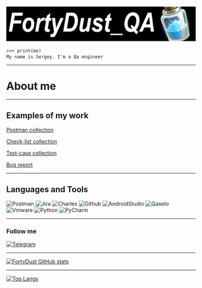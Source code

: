 [![Header](https://github.com/FortyDust/fortydust/blob/main/assets/cover.png)](https://github.com/FortyDust)

```
>>> print(me)
My name is Sergey. I'm a Qa engineer
```
<hr>

# About me
<hr>


<!-- Dock's -->
## Examples of my work
[Postman collection](https://github.com/FortyDust/postman_collection)

[Check-list collection](https://github.com/FortyDust/check-list_collection)

[Test-case collection](https://github.com/FortyDust/test-case_collection)

[Bug report](https://github.com/FortyDust/bug_report)
<hr>

<!-- Tools -->
## Languages and Tools
![Postman](https://img.shields.io/badge/Postman-090909?style=for-the-badge&logo=postman)
![Jira](https://img.shields.io/badge/Jira-090909?style=for-the-badge&logo=Jira&logoColor=5ebaf7)
![Charles](https://img.shields.io/badge/Charles-090909?style=for-the-badge&logo=charlesproxy)
![Github](https://img.shields.io/badge/GitHub-090909?style=for-the-badge&logo=github&logoColor=f7c95e)
![AndroidStudio](https://img.shields.io/badge/AndroidStudio-090909?style=for-the-badge&logo=androidstudio)
![QaseIo](https://img.shields.io/badge/QaseIo-090909?style=for-the-badge&logo=qaseio)
![Vmware](https://img.shields.io/badge/vmware-090909?style=for-the-badge&logo=vmware)
![Python](https://img.shields.io/badge/Python-090909?style=for-the-badge&logo=python)
![PyCharm](https://img.shields.io/badge/PyCharm-090909?style=for-the-badge&logo=pycharm&logoColor=bdf75e)
<hr>

<!-- Social media -->
### Follow me
[![Telegram](https://img.shields.io/badge/Telegram-090909?style=for-the-badge&logo=telegram)](https://t.me/FD_SergeyIT)
<hr>


<!-- GiHub stats -->
[![FortyDust GitHub stats](https://github-readme-stats.vercel.app/api?username=FortyDust&show_icons=true&theme=tokyonight)](https://github.com/anuraghazra/github-readme-stats)

<hr>

[![Top Langs](https://github-readme-stats.vercel.app/api/top-langs/?username=FortyDust&layout=compact)](https://github.com/anuraghazra/github-readme-stats)
